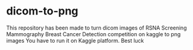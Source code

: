 # dicom-to-png
This repository has been made to turn dicom images of RSNA Screening Mammography Breast Cancer Detection competition on kaggle to png images
You have to run it on Kaggle platform.
Best luck
